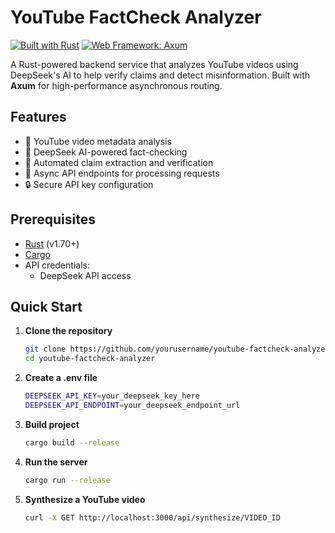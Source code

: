 # YouTube FactCheck Analyzer

[![Built with Rust](https://img.shields.io/badge/Built%20with-Rust-orange)](https://www.rust-lang.org/)
[![Web Framework: Axum](https://img.shields.io/badge/Web%20Framework-Axum-blue)](https://github.com/tokio-rs/axum)

A Rust-powered backend service that analyzes YouTube videos using DeepSeek's AI to help verify claims and detect misinformation. Built with **Axum** for high-performance asynchronous routing.

## Features
- 🎥 YouTube video metadata analysis
- 🧠 DeepSeek AI-powered fact-checking
- 📝 Automated claim extraction and verification
- 🚀 Async API endpoints for processing requests
- 🔒 Secure API key configuration

## Prerequisites
- [Rust](https://www.rust-lang.org/tools/install) (v1.70+)
- [Cargo](https://doc.rust-lang.org/cargo/)
- API credentials:
    - DeepSeek API access

## Quick Start

1. **Clone the repository**
   ```bash
   git clone https://github.com/yourusername/youtube-factcheck-analyzer.git
   cd youtube-factcheck-analyzer
   
2. **Create a .env file**
   ```bash
   DEEPSEEK_API_KEY=your_deepseek_key_here
   DEEPSEEK_API_ENDPOINT=your_deepseek_endpoint_url
   
3. **Build project**
   ```bash
   cargo build --release
   
4. **Run the server**
   ```bash
   cargo run --release
   
5. **Synthesize a YouTube video**
   ```bash
   curl -X GET http://localhost:3000/api/synthesize/VIDEO_ID